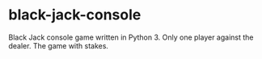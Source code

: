 # black-jack-console
Black Jack console game written in Python 3. Only one player against the dealer. The game with stakes.
